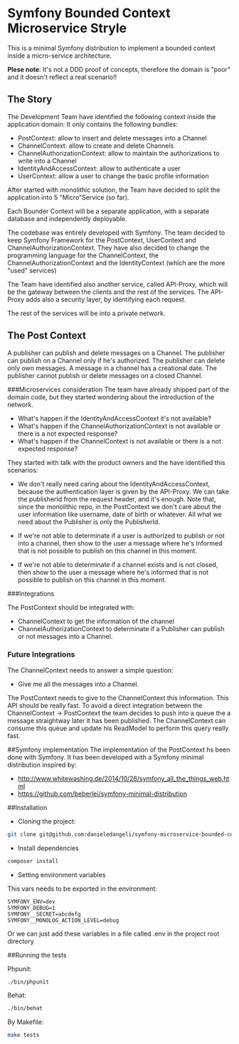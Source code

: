 # Symfony Bounded Context Microservice Stryle

This is a minimal Symfony distribution
to implement a bounded context inside a micro-service architecture.

**Plese note**: It's not a DDD proof of concepts, therefore the domain is "poor" and it doesn't reflect a real scenario!!

## The Story

The Development Team have identified the following context inside the application domain:
It only contains the following bundles:

- PostContext: allow to insert and delete messages into a Channel
- ChannelContext: allow to create and delete Channels
- ChannelAuthorizationContext: allow to maintain the authorizations to write into a Channel
- IdentityAndAccessContext: allow to authenticate a user
- UserContext: allow a user to change the basic profile information

After started with  monolithic solution, the Team have decided to split
the application into 5 "Micro"Service (so far).

Each Bounder Context will be a separate application, with a separate database and
independently deployable.

The codebase was entirely developed with Symfony.
The team decided to keep Symfony Framework for the PostContext, UserContext and ChannelAuthorizationContext.
They have also decided to change the programming language for the ChannelContext, the ChannelAuthorizationContext
and the IdentityContext (which are the more "used" services)

The Team have identified also another service, called API-Proxy, which will be the gateway between the clients and the
rest of the services.
The API-Proxy adds also a security layer, by identifying each request.

The rest of the services will be into a private network.

## The Post Context
A publisher can publish and delete messages on a Channel.
The publisher can publish on a Channel only if he's authorized.
The publisher can delete only own messages.
A message in a channel has a creational date.
The publisher cannot publish or delete messages on a closed Channel.

###Microservices consideration
The team have already shipped part of the domain code, but they started wondering about the introduction
of the network.

- What's happen if the IdentityAndAccessContext it's not available?
- What's happen if the ChannelAuthorizationContext is not available or there is a not expected response?
- What's happen if the ChannelContext is not available or there is a not expected response?

They started with talk with the product owners and the have identified this scenarios:

- We don't really need caring about the IdentityAndAccessContext, because the authentication layer is given by
 the API-Proxy. We can take the publisherId from the request header, and it's enough. Note that, since the monolithic repo,
 in the PostContext we don't care about the user information like username, date of birth or whatever.
 All what we need about the Publisher is only the PublisherId.

- If we're not able to determinate if a user is authorized to publish or not into a channel, then show to the user a message where he's
informed that is not possible to publish on this channel in this moment.

- If we're not able to determinate if a channel exists and is not closed, then show to the user a message where he's
informed that is not possible to publish on this channel in this moment.

###Integrations

The PostContext should be integrated with:

- ChannelContext to get the information of the channel
- ChannelAuthorizationContext to determinate if a Publisher can publish or not messages into a Channel.

### Future Integrations
The ChannelContext needs to answer a simple question:
- Give me all the messages into a Channel.

The PostContext needs to give to the ChannelContext this information.
This API should be really fast. To avoid a direct integration between the ChannelContext -> PostContext
the team decides to push into a queue the a message straightway later it has been published.
The ChannelContext can consume this queue and update his ReadModel to perform this query really fast.

##Symfony implementation
The implementation of the PostContext hs been done with Symfony.
It has been developed with a Symfony minimal distribution inspired by:
- http://www.whitewashing.de/2014/10/26/symfony_all_the_things_web.html
- https://github.com/beberlei/symfony-minimal-distribution

##Installation

- Cloning the project:
```bash
git clone git@github.com:danieledangeli/symfony-microservice-bounded-context-example.git
```
- Install dependencies
```bash
composer install
```

- Setting environment variables

This vars needs to be exported in the environment:

    SYMFONY_ENV=dev
    SYMFONY_DEBUG=1
    SYMFONY__SECRET=abcdefg
    SYMFONY__MONOLOG_ACTION_LEVEL=debug

Or we can just add these variables in a file called .env in the project root directory

##Running the tests

Phpunit:
```bash
./bin/phpunit
```

Behat:
```bash
./bin/behat
```

By Makefile:

```bash
make tests
```
